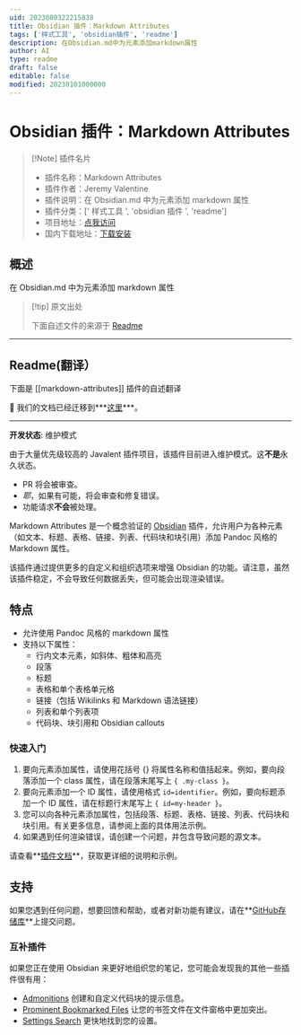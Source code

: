```yaml
---
uid: 2023080322215838
title: Obsidian 插件：Markdown Attributes
tags: ['样式工具', 'obsidian插件', 'readme']
description: 在Obsidian.md中为元素添加markdown属性
author: AI
type: readme
draft: false
editable: false
modified: 20230101000000
---
```


# Obsidian 插件：Markdown Attributes

> [!Note] 插件名片
> - 插件名称：Markdown Attributes
> - 插件作者：Jeremy Valentine
> - 插件说明：在 Obsidian.md 中为元素添加 markdown 属性
> - 插件分类：[' 样式工具 ', 'obsidian 插件 ', 'readme']
> - 项目地址：[点我访问](https://github.com/javalent/markdown-attributes)
> - 国内下载地址：[下载安装](https://pkmer.cn/products/plugin/pluginMarket/?markdown-attributes)

## 概述

在 Obsidian.md 中为元素添加 markdown 属性

> [!tip] 原文出处
>
>下面自述文件的来源于 [Readme](https://ghproxy.net/https://raw.githubusercontent.com/javalent/markdown-attributes/main/README.md)

---

## Readme(翻译）

下面是 [[markdown-attributes]] 插件的自述翻译

🥇 我们的文档已经迁移到***[这里](https://plugins.javalent.com/attributes)***。

---

**开发状态**: 维护模式

由于大量优先级较高的 Javalent 插件项目，该插件目前进入维护模式。这**不是**永久状态。

- PR 将会被审查。
- *耶*，如果有可能，将会审查和修复错误。
- 功能请求**不会**被处理。

Markdown Attributes 是一个概念验证的 [Obsidian](https://obsidian.md/) 插件，允许用户为各种元素（如文本、标题、表格、链接、列表、代码块和块引用）添加 Pandoc 风格的 Markdown 属性。

该插件通过提供更多的自定义和组织选项来增强 Obsidian 的功能。请注意，虽然该插件稳定，不会导致任何数据丢失，但可能会出现渲染错误。

## 特点

- 允许使用 Pandoc 风格的 markdown 属性
- 支持以下属性：
   - 行内文本元素，如斜体、粗体和高亮
   - 段落
   - 标题
   - 表格和单个表格单元格
   - 链接（包括 Wikilinks 和 Markdown 语法链接）
   - 列表和单个列表项
   - 代码块、块引用和 Obsidian callouts

### 快速入门

1. 要向元素添加属性，请使用花括号 {} 将属性名称和值括起来。例如，要向段落添加一个 class 属性，请在段落末尾写上 `{ .my-class }`。
2. 要向元素添加一个 ID 属性，请使用格式 `id=identifier`。例如，要向标题添加一个 ID 属性，请在标题行末尾写上 `{ id=my-header }`。
3. 您可以向各种元素添加属性，包括段落、标题、表格、链接、列表、代码块和块引用。有关更多信息，请参阅上面的具体用法示例。
4. 如果遇到任何渲染错误，请创建一个问题，并包含导致问题的源文本。

请查看**[插件文档](https://plugins.javalent.com/attributes)**，获取更详细的说明和示例。

## 支持

如果您遇到任何问题，想要回馈和帮助，或者对新功能有建议，请在**[GitHub存储库](https://github.com/javalent/markdown-attributes/issues?q=is%3Aissue+is%3Aopen+sort%3Aupdated-desc)**上提交问题。

### 互补插件

如果您正在使用 Obsidian 来更好地组织您的笔记，您可能会发现我的其他一些插件很有用：

- [Admonitions](https://github.com/javalent/admonitions) 创建和自定义代码块的提示信息。
- [Prominent Bookmarked Files](https://github.com/javalent/prominent-files) 让您的书签文件在文件窗格中更加突出。
- [Settings Search](https://github.com/javalent/settings-search) 更快地找到您的设置。



